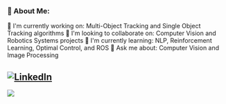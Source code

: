 ### 💫 About Me:
🔭 I'm currently working on: Multi-Object Tracking and Single Object Tracking algorithms<be>
👥 I'm looking to collaborate on: Computer Vision and Robotics Systems projects<be>
🌱 I'm currently learning: NLP,  Reinforcement Learning, Optimal Control, and ROS<be>
💬 Ask me about: Computer Vision and Image Processing<br>

[![LinkedIn](https://img.shields.io/badge/LinkedIn-%230077B5.svg?logo=linkedin&logoColor=white)](https://linkedin.com/in/setarekhosravi) 
---
[![](https://visitcount.itsvg.in/api?id=setarekhosravi&icon=0&color=0)](https://visitcount.itsvg.in)

<!-- Proudly created with GPRM ( https://gprm.itsvg.in ) -->
